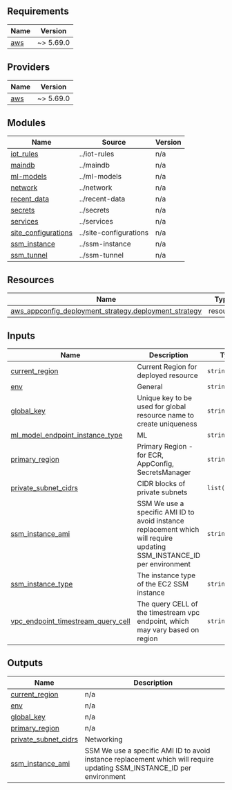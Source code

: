 <!-- BEGIN_TF_DOCS -->
## Requirements

| Name | Version |
|------|---------|
| <a name="requirement_aws"></a> [aws](#requirement\_aws) | ~> 5.69.0 |

## Providers

| Name | Version |
|------|---------|
| <a name="provider_aws"></a> [aws](#provider\_aws) | ~> 5.69.0 |

## Modules

| Name | Source | Version |
|------|--------|---------|
| <a name="module_iot_rules"></a> [iot\_rules](#module\_iot\_rules) | ../iot-rules | n/a |
| <a name="module_maindb"></a> [maindb](#module\_maindb) | ../maindb | n/a |
| <a name="module_ml-models"></a> [ml-models](#module\_ml-models) | ../ml-models | n/a |
| <a name="module_network"></a> [network](#module\_network) | ../network | n/a |
| <a name="module_recent_data"></a> [recent\_data](#module\_recent\_data) | ../recent-data | n/a |
| <a name="module_secrets"></a> [secrets](#module\_secrets) | ../secrets | n/a |
| <a name="module_services"></a> [services](#module\_services) | ../services | n/a |
| <a name="module_site_configurations"></a> [site\_configurations](#module\_site\_configurations) | ../site-configurations | n/a |
| <a name="module_ssm_instance"></a> [ssm\_instance](#module\_ssm\_instance) | ../ssm-instance | n/a |
| <a name="module_ssm_tunnel"></a> [ssm\_tunnel](#module\_ssm\_tunnel) | ../ssm-tunnel | n/a |

## Resources

| Name | Type |
|------|------|
| [aws_appconfig_deployment_strategy.deployment_strategy](https://registry.terraform.io/providers/hashicorp/aws/latest/docs/resources/appconfig_deployment_strategy) | resource |

## Inputs

| Name | Description | Type | Default | Required |
|------|-------------|------|---------|:--------:|
| <a name="input_current_region"></a> [current\_region](#input\_current\_region) | Current Region for deployed resource | `string` | `null` | no |
| <a name="input_env"></a> [env](#input\_env) | General | `string` | `null` | no |
| <a name="input_global_key"></a> [global\_key](#input\_global\_key) | Unique key to be used for global resource name to create uniqueness | `string` | `null` | no |
| <a name="input_ml_model_endpoint_instance_type"></a> [ml\_model\_endpoint\_instance\_type](#input\_ml\_model\_endpoint\_instance\_type) | ML | `string` | `null` | no |
| <a name="input_primary_region"></a> [primary\_region](#input\_primary\_region) | Primary Region - for ECR, AppConfig, SecretsManager | `string` | `null` | no |
| <a name="input_private_subnet_cidrs"></a> [private\_subnet\_cidrs](#input\_private\_subnet\_cidrs) | CIDR blocks of private subnets | `list(string)` | `[]` | no |
| <a name="input_ssm_instance_ami"></a> [ssm\_instance\_ami](#input\_ssm\_instance\_ami) | SSM We use a specific AMI ID to avoid instance replacement which will require updating SSM\_INSTANCE\_ID per environment | `string` | `null` | no |
| <a name="input_ssm_instance_type"></a> [ssm\_instance\_type](#input\_ssm\_instance\_type) | The instance type of the EC2 SSM instance | `string` | `"null"` | no |
| <a name="input_vpc_endpoint_timestream_query_cell"></a> [vpc\_endpoint\_timestream\_query\_cell](#input\_vpc\_endpoint\_timestream\_query\_cell) | The query CELL of the timestream vpc endpoint, which may vary based on region | `string` | n/a | yes |

## Outputs

| Name | Description |
|------|-------------|
| <a name="output_current_region"></a> [current\_region](#output\_current\_region) | n/a |
| <a name="output_env"></a> [env](#output\_env) | n/a |
| <a name="output_global_key"></a> [global\_key](#output\_global\_key) | n/a |
| <a name="output_primary_region"></a> [primary\_region](#output\_primary\_region) | n/a |
| <a name="output_private_subnet_cidrs"></a> [private\_subnet\_cidrs](#output\_private\_subnet\_cidrs) | Networking |
| <a name="output_ssm_instance_ami"></a> [ssm\_instance\_ami](#output\_ssm\_instance\_ami) | SSM We use a specific AMI ID to avoid instance replacement which will require updating SSM\_INSTANCE\_ID per environment |
<!-- END_TF_DOCS -->